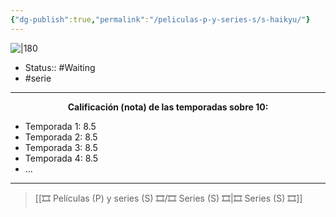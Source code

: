 ```yaml
---
{"dg-publish":true,"permalink":"/peliculas-p-y-series-s/s-haikyu/"}
---
```



![|180](https://m.media-amazon.com/images/M/MV5BNjkyNDI2MTgtN2Y3NS00M2RjLWJhNDMtMmNmZmUwMDQwZTE1XkEyXkFqcGdeQXVyNjAwNDUxODI@._V1_SX300.jpg)

- Status:: #Waiting
- #serie

---

**<center>Calificación (nota) de las temporadas sobre 10:</center>**

- Temporada 1: 8.5
- Temporada 2: 8.5
- Temporada 3: 8.5
- Temporada 4: 8.5
- ...

---

> [[🎞️ Películas (P) y series (S) 🎞️/🎞️ Series (S) 🎞️\|🎞️ Series (S) 🎞️]]